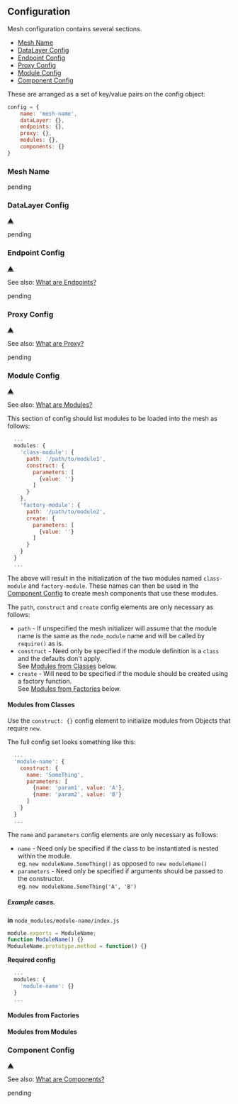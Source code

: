 ## Configuration

Mesh configuration contains several sections.

* [Mesh Name](#mesh-name)
* [DataLayer Config](#datalayer-config)
* [Endpoint Config](#endpoint-config)
* [Proxy Config](#proxy-config)
* [Module Config](#module-config)
* [Component Config](#component-config)

These are arranged as a set of key/value pairs on the config object:

```javascript
config = {
    name: 'mesh-name',
    dataLayer: {},
    endpoints: {},
    proxy: {},
    modules: {},
    components: {}
}
```

### Mesh Name

pending

### DataLayer Config

[&#9650;](#configuration)

pending

### Endpoint Config

[&#9650;](#configuration)

See also: [What are Endpoints?](#pending)

pending

### Proxy Config

[&#9650;](#configuration)

See also: [What are Proxy?](#pending)

pending

### Module Config

[&#9650;](#configuration)

See also: [What are Modules?](#pending)

This section of config should list modules to be loaded into the mesh as follows:

```javascript
  ...
  modules: {
    'class-module': {
      path: '/path/to/module1',
      construct: {
        parameters: [
          {value: ''}
        ]
      }
    },
    'factory-module': {
      path: '/path/to/module2',
      create: {
        parameters: [
          {value: ''}
        ]
      }
    }
  }
  ...
```

The above will result in the initialization of the two modules named `class-module` and `factory-module`. These names can then be used in the [Component Config](#component-config) to create mesh components that use these modules.

The `path`, `construct` and `create` config elements are only necessary as follows:

* `path` - If unspecified the mesh initializer will assume that the module name is the same as the `node_module` name and will be called by `require()` as is.
* `construct` - Need only be specified if the module definition is a `class` and the defaults don't apply. <br/>See [Modules from Classes](modules-from-classes) below.
* `create` - Will need to be specified if the module should be created using a factory function. <br/>See [Modules from Factories](#modules-from-factories) below.

#### Modules from Classes

Use the `construct: {}` config element to initialize modules from Objects that require `new`.

The full config set looks something like this:

```javascript
  ...
  'module-name': {
    construct: {
      name: 'SomeThing',
      parameters: [
        {name: 'param1', value: 'A'},
        {name: 'param2', value: 'B'}
      ]
    }
  }
  ...
```

The `name` and `parameters` config elements are only necessary as follows:

* `name` - Need only be specified if the class to be instantiated is nested within the module.<br/>eg. `new moduleName.SomeThing()` as opposed to `new moduleName()`
* `parameters` - Need only be specified if arguments should be passed to the constructor.<br/>eg. `new moduleName.SomeThing('A', 'B')`

##### Example cases.

__in__ `node_modules/module-name/index.js`
```javascript
module.exports = ModuleName;
function ModuleName() {}
ModuuleName.prototype.method = function() {}
```
__Required config__
```javascript
  ...
  modules: {
    'module-name': {}
  }
  ...
```


#### Modules from Factories


#### Modules from Modules


### Component Config

[&#9650;](#configuration)

See also: [What are Components?](#pending)

pending
